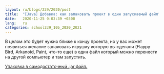 ```yaml
---
layout: ru/blogs/239/2020/post
title:  "[Java] Добавка: как запаковать проект в один запускаемый файл"
date:   2020-11-25 0:03:39 +0300
lang:   ru
categories: school239_105_2020_2021
---
```


В целом это будет нужно ближе к концу проекта, но у вас может появиться желание запаковать игрушку которую вы сделали (Flappy Bird, Arkanoid, Paint, что-то еще) в один файл который можно перенести на другой компьютер и там запустить.

[Упаковка в самодостаточный .jar файл.](/blogs/239/2018/school239_105_2018_2019/2019/04/15/jar-packaging.html)
